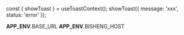 

const { showToast } = useToastContext();
showToast({ message: 'xxx', status: 'error' });


 __APP_ENV__.BASE_URL
 __APP_ENV__.BISHENG_HOST
